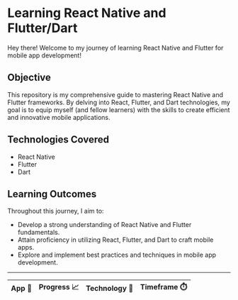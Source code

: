 # Learning React Native and Flutter/Dart

Hey there! Welcome to my journey of learning React Native and Flutter for mobile app development!

## Objective

This repository is my comprehensive guide to mastering React Native and Flutter frameworks. By delving into React, Flutter, and Dart technologies, my goal is to equip myself (and fellow learners) with the skills to create efficient and innovative mobile applications.

## Technologies Covered

- React Native
- Flutter
- Dart

## Learning Outcomes

Throughout this journey, I aim to:

- Develop a strong understanding of React Native and Flutter fundamentals.
- Attain proficiency in utilizing React, Flutter, and Dart to craft mobile apps.
- Explore and implement best practices and techniques in mobile app development.

---

| App 📲 | Progress 📈 | Technology 📱 | Timeframe ⏱️ |
| :----: | :---------: | :-----------: | :----------: |
